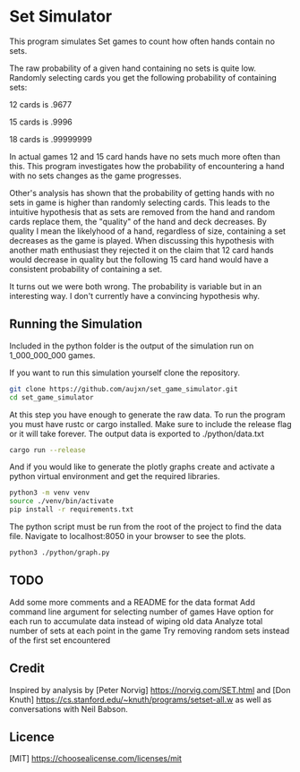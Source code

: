 # Set Simulator

This program simulates Set games to count how often hands contain no sets.

The raw probability of a given hand containing no sets is quite low.
Randomly selecting cards you get the following probability of containing sets:

12 cards is .9677

15 cards is .9996

18 cards is .99999999

In actual games 12 and 15 card hands have no sets much more often than this.
This program investigates how the probability of encountering a hand with no sets changes as the game progresses.

Other's analysis has shown that the probability of getting hands with no sets in game is higher than randomly selecting cards.
This leads to the intuitive hypothesis that as sets are removed from the hand and random cards replace them, the
"quality" of the hand and deck decreases. By quality I mean the likelyhood of a hand, regardless of size, containing a set
decreases as the game is played. When discussing this hypothesis with another math enthusiast they rejected it on the claim
that 12 card hands would decrease in quality but the following 15 card hand would have a consistent probability of containing a set.

It turns out we were both wrong. The probability is variable but in an interesting way. I don't currently have a convincing hypothesis why.

## Running the Simulation

Included in the python folder is the output of the simulation run on 1_000_000_000 games.

If you want to run this simulation yourself clone the repository.
```bash
git clone https://github.com/aujxn/set_game_simulator.git
cd set_game_simulator
```

At this step you have enough to generate the raw data. To run the program you must have rustc or cargo installed.
Make sure to include the release flag or it will take forever. The output data is exported to ./python/data.txt
```bash
cargo run --release
```

And if you would like to generate the plotly graphs create and activate a python virtual environment and get the required libraries.
```bash
python3 -m venv venv
source ./venv/bin/activate
pip install -r requirements.txt
```

The python script must be run from the root of the project to find the data file. Navigate to localhost:8050 in your browser to see the plots.
```bash
python3 ./python/graph.py
```

## TODO
Add some more comments and a README for the data format
Add command line argument for selecting number of games
Have option for each run to accumulate data instead of wiping old data
Analyze total number of sets at each point in the game
Try removing random sets instead of the first set encountered


## Credit
Inspired by analysis by [Peter Norvig] https://norvig.com/SET.html and [Don Knuth] https://cs.stanford.edu/~knuth/programs/setset-all.w
as well as conversations with Neil Babson.

## Licence
[MIT] https://choosealicense.com/licenses/mit
